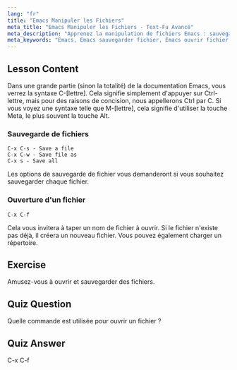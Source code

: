 ```yaml
---
lang: "fr"
title: "Emacs Manipuler les Fichiers"
meta_title: "Emacs Manipuler les Fichiers - Text-Fu Avancé"
meta_description: "Apprenez la manipulation de fichiers Emacs : sauvegarder, enregistrer sous, et ouvrir des fichiers en utilisant les commandes C-x C-s, C-x C-w, et C-x C-f. Maîtrisez les opérations essentielles de fichiers Emacs !"
meta_keywords: "Emacs, Emacs sauvegarder fichier, Emacs ouvrir fichier, tutoriel Emacs, commandes Linux, Emacs débutant, guide Emacs"
---
```


## Lesson Content

Dans une grande partie (sinon la totalité) de la documentation Emacs, vous verrez la syntaxe C-[lettre]. Cela signifie simplement d'appuyer sur Ctrl-lettre, mais pour des raisons de concision, nous appellerons Ctrl par C. Si vous voyez une syntaxe telle que M-[lettre], cela signifie d'utiliser la touche Meta, le plus souvent la touche Alt.

### Sauvegarde de fichiers

```
C-x C-s - Save a file
C-x C-w - Save file as
C-x s - Save all
```

Les options de sauvegarde de fichier vous demanderont si vous souhaitez sauvegarder chaque fichier.

### Ouverture d'un fichier

```
C-x C-f
```

Cela vous invitera à taper un nom de fichier à ouvrir. Si le fichier n'existe pas déjà, il créera un nouveau fichier. Vous pouvez également charger un répertoire.

## Exercise

Amusez-vous à ouvrir et sauvegarder des fichiers.

## Quiz Question

Quelle commande est utilisée pour ouvrir un fichier ?

## Quiz Answer

C-x C-f
